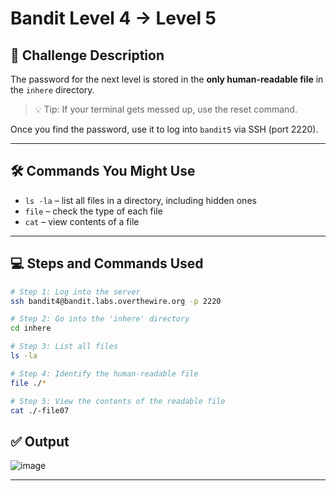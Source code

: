 # Bandit Level 4 → Level 5

## 🧩 Challenge Description

The password for the next level is stored in the **only human-readable file** in the `inhere` directory.

> 💡 Tip: If your terminal gets messed up, use the reset command.
> 

Once you find the password, use it to log into `bandit5` via SSH (port 2220).

---

## 🛠 Commands You Might Use

- `ls -la` – list all files in a directory, including hidden ones
- `file` – check the type of each file
- `cat` – view contents of a file

---

## 💻 Steps and Commands Used

```bash
# Step 1: Log into the server
ssh bandit4@bandit.labs.overthewire.org -p 2220

# Step 2: Go into the 'inhere' directory
cd inhere

# Step 3: List all files
ls -la

# Step 4: Identify the human-readable file
file ./*

# Step 5: View the contents of the readable file
cat ./-file07

```

## ✅ Output
![image](https://github.com/user-attachments/assets/cf514fc9-16d5-490f-87ff-e9dff8b92207)

---
